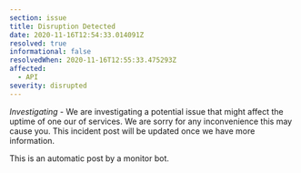 ```yaml
---
section: issue
title: Disruption Detected
date: 2020-11-16T12:54:33.014091Z
resolved: true
informational: false
resolvedWhen: 2020-11-16T12:55:33.475293Z
affected:
  - API
severity: disrupted
---
```

*Investigating* - We are investigating a potential issue that might affect the uptime of one our of services. We are sorry for any inconvenience this may cause you. This incident post will be updated once we have more information.

This is an automatic post by a monitor bot.
        